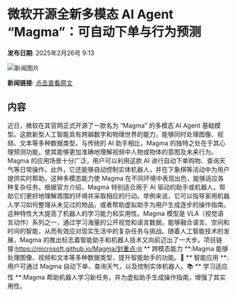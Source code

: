 # ​微软开源全新多模态 AI Agent “Magma”：可自动下单与行为预测

**发布日期**: 2025年2月26号 9:13

![新闻图片](https://upload.chinaz.com/2025/0226/6387615801215501703546090.png)

**新闻链接**: [点击查看原文](https://www.aibase.com/zh/news/15719)

## 内容

近日，微软在其官网正式开源了一款名为 “Magma” 的多模态 AI Agent 基础模型。这款新型人工智能具有跨越数字和物理世界的能力，能够同时处理图像、视频、文本等多种数据类型。与传统的 AI 助手相比，Magma 的独特之处在于其心理预测功能，使其能够更加准确地理解视频中人物或物体的意图及未来行为。Magma 的应用场景十分广泛，用户可以利用这款 AI 进行自动下单购物、查询天气等日常操作。此外，它还能够自动控制实体机器人，并在下象棋等活动中为用户提供实时帮助。这种多模态能力使 Magma 在不同环境中表现出色，能够适应各种复杂任务。根据官方介绍，Magma 特别适合用于 AI 驱动的助手或机器人，帮助它们更好地理解周围的环境并采取相应的行动。举例来说，它可以指导家用机器人学习如何整理从未见过的物品，或者帮助虚拟助手为用户生成逐步的操作指南。这种特性大大提高了机器人的学习能力和实用性。Magma 模型是 VLA（视觉语言动作）系列之一，通过学习海量的公开视觉和语言数据，能够融合语言、空间和时间的智能，从而有效应对现实生活中的复杂任务与挑战。随着人工智能技术的发展，Magma 的推出标志着智能助手和机器人技术又向前迈出了一大步。项目链接:https://microsoft.github.io/Magma/划重点:🌐 ** 跨模态能力 **:Magma 能够处理图像、视频和文本等多种数据类型，提升智能助手的功能。🤖 ** 智能应用 **:用户可通过 Magma 自动下单、查询天气，以及控制实体机器人。📚 ** 学习适应性 **:Magma 帮助机器人学习新任务，并为虚拟助手生成操作指南，增强了其实用性。
